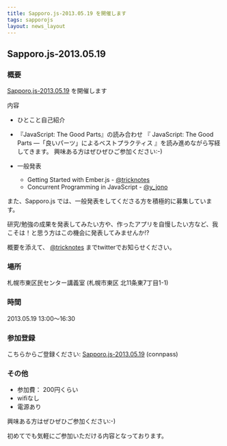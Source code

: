```yaml
---
title: Sapporo.js-2013.05.19 を開催します
tags: sapporojs
layout: news_layout
---
```

## Sapporo.js-2013.05.19

### 概要

[Sapporo.js-2013.05.19](http://connpass.com/event/2331/) を開催します

内容

+ ひとこと自己紹介
+ 『JavaScript: The Good Parts』の読み合わせ
  『 JavaScript: The Good Parts ―「良いパーツ」によるベストプラクティス 』を読み進めながら写経してきます。
興味ある方はぜひぜひご参加ください:-)
+ 一般発表

  * Getting Started with Ember.js - [@tricknotes](https://twitter.com/tricknotes)
  * Concurrent Programming in JavaScript  - [@y_jono](https://twitter.com/y_jono)

また、Sapporo.js では、一般発表をしてくださる方を積極的に募集しています。

研究/勉強の成果を発表してみたい方や、作ったアプリを自慢したい方など、我こそは！と思う方はこの機会に発表してみませんか!?

概要を添えて、 [@tricknotes](http://twitter.com/tricknotes) までtwitterでお知らせください。

### 場所

札幌市東区民センター講義室 (札幌市東区 北11条東7丁目1-1)

### 時間

2013.05.19 13:00〜16:30

### 参加登録

こちらからご登録ください: [Sapporo.js-2013.05.19](http://connpass.com/event/2331/) (connpass)

### その他

* 参加費： 200円くらい
* wifiなし
* 電源あり

興味ある方はぜひぜひご参加ください:-)

初めてでも気軽にご参加いただける内容となっております。
